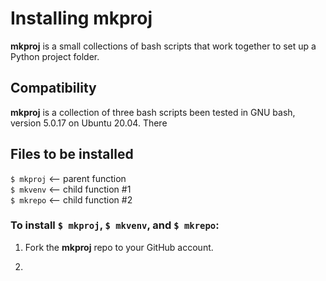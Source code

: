# Installing mkproj  

**mkproj** is a small collections of bash scripts that work together to set up a Python project folder.

## Compatibility

**mkproj** is a collection of three bash scripts been tested in GNU bash, version 5.0.17 on Ubuntu 20.04.
There


## Files to be installed  
`$ mkproj` <-- parent function  
`$ mkvenv` <-- child function #1  
`$ mkrepo` <-- child function #2  
  


### To install `$ mkproj`, `$ mkvenv`, and `$ mkrepo`:  

1) Fork the **mkproj** repo to your GitHub account.

2) 
